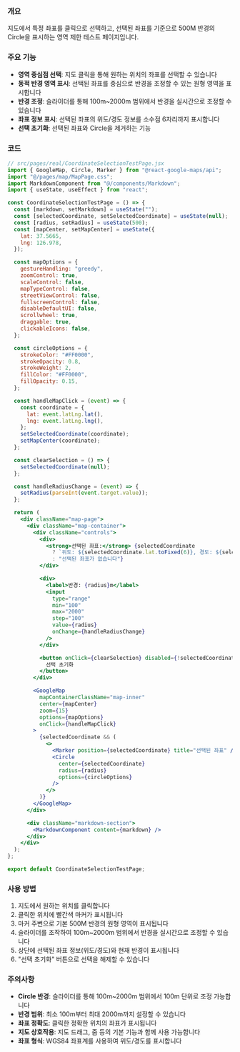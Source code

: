 ### 개요

지도에서 특정 좌표를 클릭으로 선택하고, 선택된 좌표를 기준으로 500M 반경의 Circle을 표시하는 영역 제한 테스트 페이지입니다.

### 주요 기능

- **영역 중심점 선택**: 지도 클릭을 통해 원하는 위치의 좌표를 선택할 수 있습니다
- **동적 반경 영역 표시**: 선택된 좌표를 중심으로 반경을 조정할 수 있는 원형 영역을 표시합니다
- **반경 조정**: 슬라이더를 통해 100m~2000m 범위에서 반경을 실시간으로 조정할 수 있습니다
- **좌표 정보 표시**: 선택된 좌표의 위도/경도 정보를 소수점 6자리까지 표시합니다
- **선택 초기화**: 선택된 좌표와 Circle을 제거하는 기능

### 코드

```jsx
// src/pages/real/CoordinateSelectionTestPage.jsx
import { GoogleMap, Circle, Marker } from "@react-google-maps/api";
import "@/pages/map/MapPage.css";
import MarkdownComponent from "@/components/Markdown";
import { useState, useEffect } from "react";

const CoordinateSelectionTestPage = () => {
  const [markdown, setMarkdown] = useState("");
  const [selectedCoordinate, setSelectedCoordinate] = useState(null);
  const [radius, setRadius] = useState(500);
  const [mapCenter, setMapCenter] = useState({
    lat: 37.5665,
    lng: 126.978,
  });

  const mapOptions = {
    gestureHandling: "greedy",
    zoomControl: true,
    scaleControl: false,
    mapTypeControl: false,
    streetViewControl: false,
    fullscreenControl: false,
    disableDefaultUI: false,
    scrollwheel: true,
    draggable: true,
    clickableIcons: false,
  };

  const circleOptions = {
    strokeColor: "#FF0000",
    strokeOpacity: 0.8,
    strokeWeight: 2,
    fillColor: "#FF0000",
    fillOpacity: 0.15,
  };

  const handleMapClick = (event) => {
    const coordinate = {
      lat: event.latLng.lat(),
      lng: event.latLng.lng(),
    };
    setSelectedCoordinate(coordinate);
    setMapCenter(coordinate);
  };

  const clearSelection = () => {
    setSelectedCoordinate(null);
  };

  const handleRadiusChange = (event) => {
    setRadius(parseInt(event.target.value));
  };

  return (
    <div className="map-page">
      <div className="map-container">
        <div className="controls">
          <div>
            <strong>선택된 좌표:</strong> {selectedCoordinate
              ? `위도: ${selectedCoordinate.lat.toFixed(6)}, 경도: ${selectedCoordinate.lng.toFixed(6)}`
              : "선택된 좌표가 없습니다"}
          </div>

          <div>
            <label>반경: {radius}m</label>
            <input
              type="range"
              min="100"
              max="2000"
              step="100"
              value={radius}
              onChange={handleRadiusChange}
            />
          </div>

          <button onClick={clearSelection} disabled={!selectedCoordinate}>
            선택 초기화
          </button>
        </div>

        <GoogleMap
          mapContainerClassName="map-inner"
          center={mapCenter}
          zoom={15}
          options={mapOptions}
          onClick={handleMapClick}
        >
          {selectedCoordinate && (
            <>
              <Marker position={selectedCoordinate} title="선택된 좌표" />
              <Circle
                center={selectedCoordinate}
                radius={radius}
                options={circleOptions}
              />
            </>
          )}
        </GoogleMap>
      </div>

      <div className="markdown-section">
        <MarkdownComponent content={markdown} />
      </div>
    </div>
  );
};

export default CoordinateSelectionTestPage;
```

### 사용 방법

1. 지도에서 원하는 위치를 클릭합니다
2. 클릭한 위치에 빨간색 마커가 표시됩니다
3. 마커 주변으로 기본 500M 반경의 원형 영역이 표시됩니다
4. 슬라이더를 조작하여 100m~2000m 범위에서 반경을 실시간으로 조정할 수 있습니다
5. 상단에 선택된 좌표 정보(위도/경도)와 현재 반경이 표시됩니다
6. "선택 초기화" 버튼으로 선택을 해제할 수 있습니다

### 주의사항

- **Circle 반경**: 슬라이더를 통해 100m~2000m 범위에서 100m 단위로 조정 가능합니다
- **반경 범위**: 최소 100m부터 최대 2000m까지 설정할 수 있습니다
- **좌표 정확도**: 클릭한 정확한 위치의 좌표가 표시됩니다
- **지도 상호작용**: 지도 드래그, 줌 등의 기본 기능과 함께 사용 가능합니다
- **좌표 형식**: WGS84 좌표계를 사용하여 위도/경도를 표시합니다